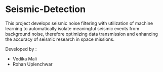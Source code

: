 # Seismic-Detection
This project develops seismic noise filtering with utilization of machine learning to automatically isolate meaningful seismic events from background noise, therefore optimizing data transmission and enhancing the accuracy of seismic research in space missions.

Developed by :<br/>
 - Vedika Mali <br/>
 - Rohan Uplenchwar

